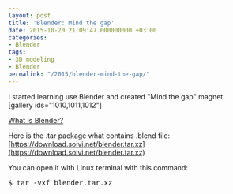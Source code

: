 ```yaml
---
layout: post
title: 'Blender: Mind the gap'
date: 2015-10-20 21:09:47.000000000 +03:00
categories:
- Blender
tags:
- 3D modeling
- Blender
permalink: "/2015/blender-mind-the-gap/"
---
```

I started learning use Blender and created "Mind the gap" magnet.  
[gallery ids="1010,1011,1012"]

[What is Blender?](https://www.blender.org/)

Here is the .tar package what contains .blend file:  
[https://download.soivi.net/blender.tar.xz](https://download.soivi.net/blender.tar.xz)

You can open it with Linux terminal with this command:

<pre>$ tar -vxf blender.tar.xz
</pre>